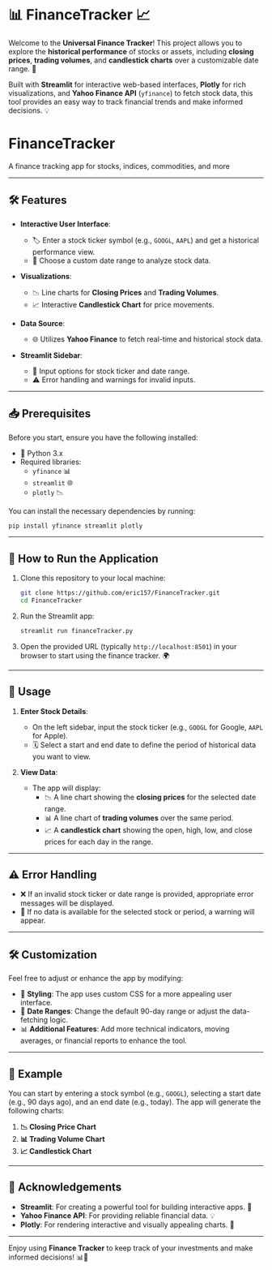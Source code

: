 # 📊 **FinanceTracker** 📈

Welcome to the **Universal Finance Tracker**! This project allows you to explore the **historical performance** of stocks or assets, including **closing prices**, **trading volumes**, and **candlestick charts** over a customizable date range. 🚀

Built with **Streamlit** for interactive web-based interfaces, **Plotly** for rich visualizations, and **Yahoo Finance API** (`yfinance`) to fetch stock data, this tool provides an easy way to track financial trends and make informed decisions. 💡
# FinanceTracker
A finance tracking app for stocks, indices, commodities, and more

---

## 🛠️ **Features**

- **Interactive User Interface**:
  - 🏷️ Enter a stock ticker symbol (e.g., `GOOGL`, `AAPL`) and get a historical performance view.
  - 📅 Choose a custom date range to analyze stock data.

- **Visualizations**:
  - 📉 Line charts for **Closing Prices** and **Trading Volumes**.
  - 📈 Interactive **Candlestick Chart** for price movements.

- **Data Source**:
  - 🌐 Utilizes **Yahoo Finance** to fetch real-time and historical stock data.
  
- **Streamlit Sidebar**:
  - 🔧 Input options for stock ticker and date range.
  - ⚠️ Error handling and warnings for invalid inputs.

---

## 📥 **Prerequisites**

Before you start, ensure you have the following installed:

- 🐍 Python 3.x
- Required libraries:
  - `yfinance` 📊
  - `streamlit` 🌐
  - `plotly` 📉

You can install the necessary dependencies by running:

```bash
pip install yfinance streamlit plotly
```

---

## 🚀 **How to Run the Application**

1. Clone this repository to your local machine:

    ```bash
    git clone https://github.com/eric157/FinanceTracker.git
    cd FinanceTracker
    ```

2. Run the Streamlit app:

    ```bash
    streamlit run financeTracker.py
    ```

3. Open the provided URL (typically `http://localhost:8501`) in your browser to start using the finance tracker. 🌍

---

## 🔎 **Usage**

1. **Enter Stock Details**:
   - On the left sidebar, input the stock ticker (e.g., `GOOGL` for Google, `AAPL` for Apple).
   - 🗓️ Select a start and end date to define the period of historical data you want to view.

2. **View Data**:
   - The app will display:
     - 📉 A line chart showing the **closing prices** for the selected date range.
     - 📊 A line chart of **trading volumes** over the same period.
     - 📈 A **candlestick chart** showing the open, high, low, and close prices for each day in the range.

---

## ⚠️ **Error Handling**

- ❌ If an invalid stock ticker or date range is provided, appropriate error messages will be displayed.
- 🚫 If no data is available for the selected stock or period, a warning will appear.

---

## 🛠️ **Customization**

Feel free to adjust or enhance the app by modifying:

- 🎨 **Styling**: The app uses custom CSS for a more appealing user interface.
- 📅 **Date Ranges**: Change the default 90-day range or adjust the data-fetching logic.
- 📊 **Additional Features**: Add more technical indicators, moving averages, or financial reports to enhance the tool.

---

## 🎯 **Example**

You can start by entering a stock symbol (e.g., `GOOGL`), selecting a start date (e.g., 90 days ago), and an end date (e.g., today). The app will generate the following charts:

1. **📉 Closing Price Chart**
2. **📊 Trading Volume Chart**
3. **📈 Candlestick Chart**

---


## 🙏 **Acknowledgements**

- **Streamlit**: For creating a powerful tool for building interactive apps. 🚀
- **Yahoo Finance API**: For providing reliable financial data. 💡
- **Plotly**: For rendering interactive and visually appealing charts. 🎨

---

Enjoy using **Finance Tracker** to keep track of your investments and make informed decisions! 📊💼

